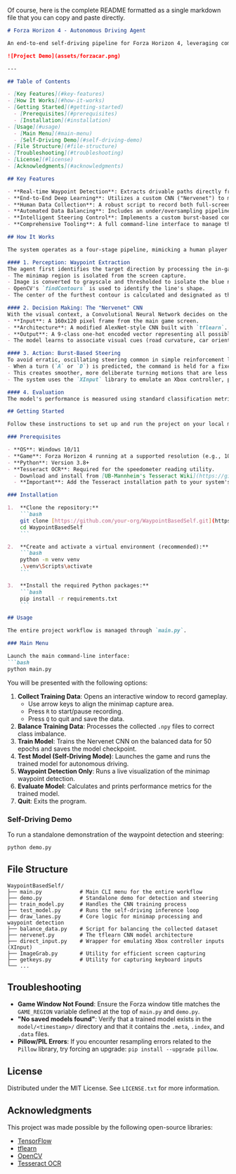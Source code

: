 Of course, here is the complete README formatted as a single markdown file that you can copy and paste directly.

````markdown
# Forza Horizon 4 - Autonomous Driving Agent

An end-to-end self-driving pipeline for Forza Horizon 4, leveraging computer vision to interpret on-screen data and a Convolutional Neural Network (CNN) to control the vehicle in real-time. This project operates entirely on visual input, requiring no access to the game's internal memory or APIs.

![Project Demo](assets/forzacar.png)

---

## Table of Contents

- [Key Features](#key-features)
- [How It Works](#how-it-works)
- [Getting Started](#getting-started)
  - [Prerequisites](#prerequisites)
  - [Installation](#installation)
- [Usage](#usage)
  - [Main Menu](#main-menu)
  - [Self-Driving Demo](#self-driving-demo)
- [File Structure](#file-structure)
- [Troubleshooting](#troubleshooting)
- [License](#license)
- [Acknowledgments](#acknowledgments)

## Key Features

- **Real-time Waypoint Detection**: Extracts drivable paths directly from the in-game minimap by detecting and processing the blue route line.
- **End-to-End Deep Learning**: Utilizes a custom CNN ("Nervenet") to map raw screen pixels directly to driving commands (`[W, A, S, D]`).
- **Human Data Collection**: A robust script to record both full-screen and minimap image data along with corresponding human keyboard inputs.
- **Automated Data Balancing**: Includes an under/oversampling pipeline to prevent model bias towards common actions like driving straight.
- **Intelligent Steering Control**: Implements a custom burst-based controller to mitigate the common problem of high-frequency steering oscillation.
- **Comprehensive Tooling**: A full command-line interface to manage the entire workflow: data collection, balancing, training, testing, and performance evaluation.

## How It Works

The system operates as a four-stage pipeline, mimicking a human player's cognitive process: Perception → Decision Making → Action.

#### 1. Perception: Waypoint Extraction
The agent first identifies the target direction by processing the in-game minimap.
- The minimap region is isolated from the screen capture.
- Image is converted to grayscale and thresholded to isolate the blue navigation line.
- OpenCV's `findContours` is used to identify the line's shape.
- The center of the furthest contour is calculated and designated as the target waypoint.

#### 2. Decision Making: The "Nervenet" CNN
With the visual context, a Convolutional Neural Network decides on the appropriate driving command.
- **Input**: A 160x120 pixel frame from the main game screen.
- **Architecture**: A modified AlexNet-style CNN built with `tflearn`.
- **Output**: A 9-class one-hot encoded vector representing all possible driving inputs (e.g., `[Forward, Left, Right, Forward+Left, etc.]`).
- The model learns to associate visual cues (road curvature, car orientation) with the correct human-provided driving commands from the training data.

#### 3. Action: Burst-Based Steering
To avoid erratic, oscillating steering common in simple reinforcement learning agents, this project uses a burst-based controller.
- When a turn (`A` or `D`) is predicted, the command is held for a fixed duration (0.5 seconds).
- This creates smoother, more deliberate turning motions that are less prone to over-correction.
- The system uses the `XInput` library to emulate an Xbox controller, providing reliable inputs to the game.

#### 4. Evaluation
The model's performance is measured using standard classification metrics (Accuracy, Precision, Recall, F1-score) on a held-out test dataset, ensuring an objective assessment of its decision-making capabilities.

## Getting Started

Follow these instructions to set up and run the project on your local machine.

### Prerequisites

- **OS**: Windows 10/11
- **Game**: Forza Horizon 4 running at a supported resolution (e.g., 1024x768, windowed).
- **Python**: Version 3.8+
- **Tesseract OCR**: Required for the speedometer reading utility.
  - Download and install from [UB-Mannheim's Tesseract Wiki](https://github.com/UB-Mannheim/tesseract/wiki).
  - **Important**: Add the Tesseract installation path to your system's `PATH` environment variable.

### Installation

1.  **Clone the repository:**
    ```bash
    git clone [https://github.com/your-org/WaypointBasedSelf.git](https://github.com/your-org/WaypointBasedSelf.git)
    cd WaypointBasedSelf
    ```

2.  **Create and activate a virtual environment (recommended):**
    ```bash
    python -m venv venv
    .\venv\Scripts\activate
    ```

3.  **Install the required Python packages:**
    ```bash
    pip install -r requirements.txt
    ```

## Usage

The entire project workflow is managed through `main.py`.

### Main Menu

Launch the main command-line interface:
```bash
python main.py
````

You will be presented with the following options:

1.  **Collect Training Data**: Opens an interactive window to record gameplay.
      - Use arrow keys to align the minimap capture area.
      - Press `R` to start/pause recording.
      - Press `Q` to quit and save the data.
2.  **Balance Training Data**: Processes the collected `.npy` files to correct class imbalance.
3.  **Train Model**: Trains the Nervenet CNN on the balanced data for 50 epochs and saves the model checkpoint.
4.  **Test Model (Self-Driving Mode)**: Launches the game and runs the trained model for autonomous driving.
5.  **Waypoint Detection Only**: Runs a live visualization of the minimap waypoint detection.
6.  **Evaluate Model**: Calculates and prints performance metrics for the trained model.
7.  **Quit**: Exits the program.

### Self-Driving Demo

To run a standalone demonstration of the waypoint detection and steering:

```bash
python demo.py
```

## File Structure

```
WaypointBasedSelf/
├── main.py            # Main CLI menu for the entire workflow
├── demo.py            # Standalone demo for detection and steering
├── train_model.py     # Handles the CNN training process
├── test_model.py      # Runs the self-driving inference loop
├── draw_lanes.py      # Core logic for minimap processing and waypoint detection
├── balance_data.py    # Script for balancing the collected dataset
├── nervenet.py        # The tflearn CNN model architecture
├── direct_input.py    # Wrapper for emulating Xbox controller inputs (XInput)
├── ImageGrab.py       # Utility for efficient screen capturing
├── getkeys.py         # Utility for capturing keyboard inputs
└── ...
```

## Troubleshooting

  - **Game Window Not Found**: Ensure the Forza window title matches the `GAME_REGION` variable defined at the top of `main.py` and `demo.py`.
  - **"No saved models found"**: Verify that a trained model exists in the `model/<timestamp>/` directory and that it contains the `.meta`, `.index`, and `.data` files.
  - **Pillow/PIL Errors**: If you encounter resampling errors related to the `Pillow` library, try forcing an upgrade: `pip install --upgrade pillow`.

## License

Distributed under the MIT License. See `LICENSE.txt` for more information.

## Acknowledgments

This project was made possible by the following open-source libraries:

  - [TensorFlow](https://www.tensorflow.org/)
  - [tflearn](https://github.com/tflearn/tflearn)
  - [OpenCV](https://opencv.org/)
  - [Tesseract OCR](https://github.com/tesseract-ocr/tesseract)

<!-- end list -->

```
```
